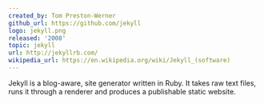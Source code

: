 ```yaml
---
created_by: Tom Preston-Werner
github_url: https://github.com/jekyll
logo: jekyll.png
released: '2008'
topic: jekyll
url: http://jekyllrb.com/
wikipedia_url: https://en.wikipedia.org/wiki/Jekyll_(software)
---
```

Jekyll is a blog-aware, site generator written in Ruby. It takes raw text files, runs it through a renderer and produces a publishable static website.